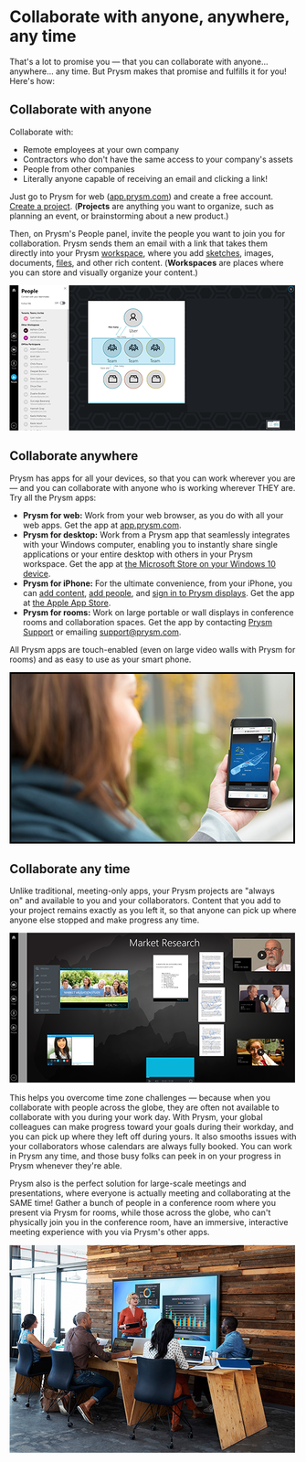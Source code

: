 # Collaborate with anyone, anywhere, any time

That's a lot to promise you — that you can collaborate with anyone... anywhere... any time. But Prysm makes that promise and fulfills it for you! Here's how:

## Collaborate with anyone

Collaborate with:

*   Remote employees at your own company
*   Contractors who don't have the same access to your company's assets
*   People from other companies
*   Literally anyone capable of receiving an email and clicking a link!

Just go to Prysm for web ([app.prysm.com](http://app.prysm.com/)) and create a free account. [Create a project](../Project/Projects.htm#CreatingProjects). (**Projects** are anything you want to organize, such as planning an event, or brainstorming about a new product.)

Then, on Prysm's People panel, invite the people you want to join you for collaboration. Prysm sends them an email with a link that takes them directly into your Prysm [workspace](../Project/Workspaces.html), where you add [sketches](../Tools/Sketchboards.html#OpeningSketchboards), images, documents, [files](../Files/WorkingWithProjectFiles.htm#AddingProjectFiles), and other rich content. (**Workspaces** are places where you can store and visually organize your content.)

![Figure 1](Collab001.png)

## Collaborate anywhere

Prysm has apps for all your devices, so that you can work wherever you are — and you can collaborate with anyone who is working wherever THEY are. Try all the Prysm apps:

*   **Prysm for web:** Work from your web browser, as you do with all your web apps. Get the app at [app.prysm.com](http://app.prysm.com/).
*   **Prysm for desktop:** Work from a Prysm app that seamlessly integrates with your Windows computer, enabling you to instantly share single applications or your entire desktop with others in your Prysm workspace. Get the app at [the Microsoft Store on your Windows 10 device](../GettingStarted/GettingPFD.html#InstalliingPFD).
*   **Prysm for iPhone:** For the ultimate convenience, from your iPhone, you can [add content](../Files/AddingContentUsingIPhone.htm), [add people](../People/AddingPeopleIphone.html), and [sign in to Prysm displays](../GettingStarted/UnlockingDisplayUsingIPhone.htm). Get the app at [the Apple App Store](../GettingStarted/GettingPFI.html#InstallingIPhone).
*   **Prysm for rooms:** Work on large portable or wall displays in conference rooms and collaboration spaces. Get the app by contacting [Prysm Support](https://www.prysm.com/support/) or emailing [support@prysm.com](mailto:support@prysm.com).

All Prysm apps are touch-enabled (even on large video walls with Prysm for rooms) and as easy to use as your smart phone.

![Figure 2](Collab002.png)

## Collaborate any time

Unlike traditional, meeting-only apps, your Prysm projects are "always on" and available to you and your collaborators. Content that you add to your project remains exactly as you left it, so that anyone can pick up where anyone else stopped and make progress any time.

![Figure 3](Collab007.png)

This helps you overcome time zone challenges — because when you collaborate with people across the globe, they are often not available to collaborate with you during your work day. With Prysm, your global colleagues can make progress toward your goals during their workday, and you can pick up where they left off during yours. It also smooths issues with your collaborators whose calendars are always fully booked. You can work in Prysm any time, and those busy folks can peek in on your progress in Prysm whenever they're able.

Prysm also is the perfect solution for large-scale meetings and presentations, where everyone is actually meeting and collaborating at the SAME time! Gather a bunch of people in a conference room where you present via Prysm for rooms, while those across the globe, who can't physically join you in the conference room, have an immersive, interactive meeting experience with you via Prysm's other apps.

![Figure 4](Collab003.png)